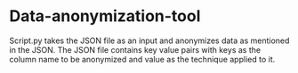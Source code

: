 # Data-anonymization-tool
Script.py takes the JSON file as an input and anonymizes data as mentioned in the JSON.
The JSON file contains key value pairs with keys as the column name to be anonymized and value as the technique applied to it.
